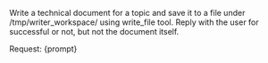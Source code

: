 Write a technical document for a topic and save it to a file under /tmp/writer_workspace/ using write_file tool. Reply with the user for successful or not, but not the document itself.

Request: {prompt}